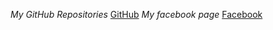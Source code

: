 *My GitHub Repositories* [GitHub](https://github.com/sebastianziewiec?tab=repositories)
*My facebook page* [Facebook](https://www.facebook.com/sebastian.ziewiec.3?ref=bookmarks)
